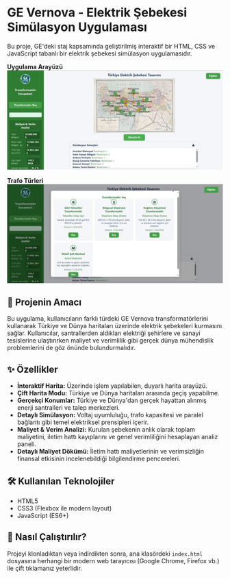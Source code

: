 # GE Vernova - Elektrik Şebekesi Simülasyon Uygulaması

Bu proje, GE'deki staj kapsamında geliştirilmiş interaktif bir HTML, CSS ve JavaScript tabanlı bir elektrik şebekesi simülasyon uygulamasıdır.

**Uygulama Arayüzü**
![Uygulama Görüntüsü](ge_görsel.jpg)

**Trafo Türleri**
![Türkiye Haritası Görünümü](ge_görsel2.jpg)

## 🧾 Projenin Amacı

Bu uygulama, kullanıcıların farklı türdeki GE Vernova transformatörlerini kullanarak Türkiye ve Dünya haritaları üzerinde elektrik şebekeleri kurmasını sağlar. Kullanıcılar, santrallerden aldıkları elektriği şehirlere ve sanayi tesislerine ulaştırırken maliyet ve verimlilik gibi gerçek dünya mühendislik problemlerini de göz önünde bulundurmalıdır.

## ✨ Özellikler

- **İnteraktif Harita:** Üzerinde işlem yapılabilen, duyarlı harita arayüzü.
- **Çift Harita Modu:** Türkiye ve Dünya haritaları arasında geçiş yapabilme.
- **Gerçekçi Konumlar:** Türkiye ve Dünya'dan gerçek hayattan alınmış enerji santralleri ve talep merkezleri.
- **Detaylı Simülasyon:** Voltaj uyumluluğu, trafo kapasitesi ve paralel bağlantı gibi temel elektriksel prensipleri içerir.
- **Maliyet & Verim Analizi:** Kurulan şebekenin anlık olarak toplam maliyetini, iletim hattı kayıplarını ve genel verimliliğini hesaplayan analiz paneli.
- **Detaylı Maliyet Dökümü:** İletim hattı maliyetlerinin ve verimsizliğin finansal etkisinin incelenebildiği bilgilendirme pencereleri.

## 🛠️ Kullanılan Teknolojiler

- HTML5
- CSS3 (Flexbox ile modern layout)
- JavaScript (ES6+)

## 🚀 Nasıl Çalıştırılır?

Projeyi klonladıktan veya indirdikten sonra, ana klasördeki `index.html` dosyasına herhangi bir modern web tarayıcısı (Google Chrome, Firefox vb.) ile çift tıklamanız yeterlidir.